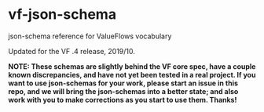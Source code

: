 # vf-json-schema
json-schema reference for ValueFlows vocabulary

Updated for the VF .4 release, 2019/10.

**NOTE: These schemas are slightly behind the VF core spec, have a couple known discrepancies, and have not yet been tested in a real project.  If you want to use json-schemas for your work, please start an issue in this repo, and we will bring the json-schemas into a better state; and also work with you to make corrections as you start to use them.  Thanks!**
